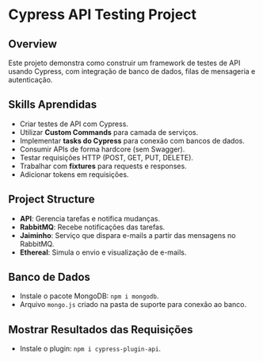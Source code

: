 # Cypress API Testing Project

## Overview
Este projeto demonstra como construir um framework de testes de API usando Cypress, com integração de banco de dados, filas de mensageria e autenticação.

## Skills Aprendidas
- Criar testes de API com Cypress.
- Utilizar **Custom Commands** para camada de serviços.
- Implementar **tasks do Cypress** para conexão com bancos de dados.
- Consumir APIs de forma hardcore (sem Swagger).
- Testar requisições HTTP (POST, GET, PUT, DELETE).
- Trabalhar com **fixtures** para requests e responses.
- Adicionar tokens em requisições.

## Project Structure
- **API**: Gerencia tarefas e notifica mudanças.
- **RabbitMQ**: Recebe notificações das tarefas.
- **Jaiminho**: Serviço que dispara e-mails a partir das mensagens no RabbitMQ.
- **Ethereal**: Simula o envio e visualização de e-mails.

## Banco de Dados
- Instale o pacote MongoDB: `npm i mongodb`.
- Arquivo `mongo.js` criado na pasta de suporte para conexão ao banco.

## Mostrar Resultados das Requisições
- Instale o plugin: `npm i cypress-plugin-api`.
